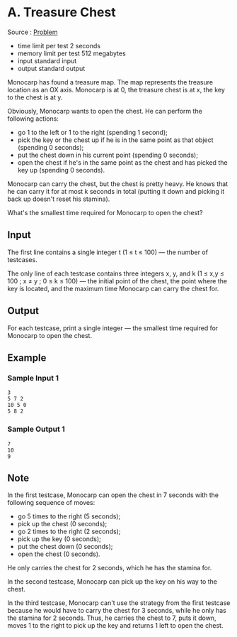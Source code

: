 # A. Treasure Chest

Source : [Problem](https://codeforces.com/problemset/problem/1895/A)

- time limit per test 2 seconds
- memory limit per test 512 megabytes
- input standard input
- output standard output

Monocarp has found a treasure map. The map represents the treasure location as an OX axis. Monocarp is at 0, the treasure chest is at x, the key to the chest is at y.

Obviously, Monocarp wants to open the chest. He can perform the following actions:

- go 1 to the left or 1 to the right (spending 1
  second);
- pick the key or the chest up if he is in the same point as that object (spending 0 seconds);
- put the chest down in his current point (spending 0 seconds);
- open the chest if he's in the same point as the chest and has picked the key up (spending 0 seconds).

Monocarp can carry the chest, but the chest is pretty heavy. He knows that he can carry it for at most k
seconds in total (putting it down and picking it back up doesn't reset his stamina).

What's the smallest time required for Monocarp to open the chest?

## Input

The first line contains a single integer t (1 ≤ t ≤ 100) — the number of testcases.

The only line of each testcase contains three integers x, y, and k (1 ≤ x,y ≤ 100 ; x ≠ y ; 0 ≤ k ≤ 100) — the initial point of the chest, the point where the key is located, and the maximum time Monocarp can carry the chest for.

## Output

For each testcase, print a single integer — the smallest time required for Monocarp to open the chest.

## Example

### Sample Input 1

    3
    5 7 2
    10 5 0
    5 8 2

### Sample Output 1

    7
    10
    9

## Note

In the first testcase, Monocarp can open the chest in 7
seconds with the following sequence of moves:

- go 5 times to the right (5 seconds);
- pick up the chest (0 seconds);
- go 2 times to the right (2 seconds);
- pick up the key (0 seconds);
- put the chest down (0 seconds);
- open the chest (0 seconds).

He only carries the chest for 2 seconds, which he has the stamina for.

In the second testcase, Monocarp can pick up the key on his way to the chest.

In the third testcase, Monocarp can't use the strategy from the first testcase because he would have to carry the chest for 3 seconds, while he only has the stamina for 2 seconds. Thus, he carries the chest to 7, puts it down, moves 1 to the right to pick up the key and returns 1 left to open the chest.
